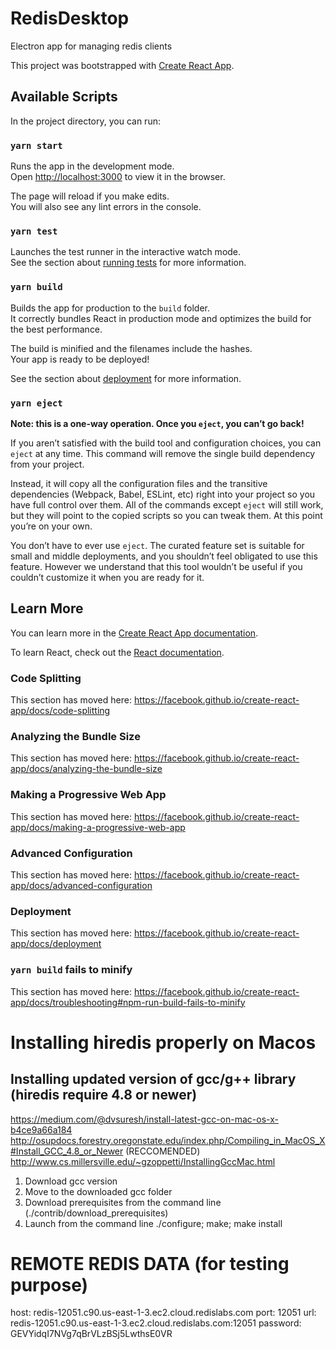 # RedisDesktop

Electron app for managing redis clients

This project was bootstrapped with [Create React App](https://github.com/facebook/create-react-app).

## Available Scripts

In the project directory, you can run:

### `yarn start`

Runs the app in the development mode.<br />
Open [http://localhost:3000](http://localhost:3000) to view it in the browser.

The page will reload if you make edits.<br />
You will also see any lint errors in the console.

### `yarn test`

Launches the test runner in the interactive watch mode.<br />
See the section about [running tests](https://facebook.github.io/create-react-app/docs/running-tests) for more information.

### `yarn build`

Builds the app for production to the `build` folder.<br />
It correctly bundles React in production mode and optimizes the build for the best performance.

The build is minified and the filenames include the hashes.<br />
Your app is ready to be deployed!

See the section about [deployment](https://facebook.github.io/create-react-app/docs/deployment) for more information.

### `yarn eject`

**Note: this is a one-way operation. Once you `eject`, you can’t go back!**

If you aren’t satisfied with the build tool and configuration choices, you can `eject` at any time. This command will remove the single build dependency from your project.

Instead, it will copy all the configuration files and the transitive dependencies (Webpack, Babel, ESLint, etc) right into your project so you have full control over them. All of the commands except `eject` will still work, but they will point to the copied scripts so you can tweak them. At this point you’re on your own.

You don’t have to ever use `eject`. The curated feature set is suitable for small and middle deployments, and you shouldn’t feel obligated to use this feature. However we understand that this tool wouldn’t be useful if you couldn’t customize it when you are ready for it.

## Learn More

You can learn more in the [Create React App documentation](https://facebook.github.io/create-react-app/docs/getting-started).

To learn React, check out the [React documentation](https://reactjs.org/).

### Code Splitting

This section has moved here: https://facebook.github.io/create-react-app/docs/code-splitting

### Analyzing the Bundle Size

This section has moved here: https://facebook.github.io/create-react-app/docs/analyzing-the-bundle-size

### Making a Progressive Web App

This section has moved here: https://facebook.github.io/create-react-app/docs/making-a-progressive-web-app

### Advanced Configuration

This section has moved here: https://facebook.github.io/create-react-app/docs/advanced-configuration

### Deployment

This section has moved here: https://facebook.github.io/create-react-app/docs/deployment

### `yarn build` fails to minify

This section has moved here: https://facebook.github.io/create-react-app/docs/troubleshooting#npm-run-build-fails-to-minify

# Installing hiredis properly on Macos

## Installing updated version of gcc/g++ library (hiredis require 4.8 or newer)

https://medium.com/@dvsuresh/install-latest-gcc-on-mac-os-x-b4ce9a66a184
http://osupdocs.forestry.oregonstate.edu/index.php/Compiling_in_MacOS_X#Install_GCC_4.8_or_Newer (RECCOMENDED)
http://www.cs.millersville.edu/~gzoppetti/InstallingGccMac.html

1. Download gcc version
2. Move to the downloaded gcc folder
3. Download prerequisites from the command line (./contrib/download_prerequisites)
4. Launch from the command line ./configure; make; make install

# REMOTE REDIS DATA (for testing purpose)

host: redis-12051.c90.us-east-1-3.ec2.cloud.redislabs.com
port: 12051
url: redis-12051.c90.us-east-1-3.ec2.cloud.redislabs.com:12051
password: GEVYidqI7NVg7qBrVLzBSj5LwthsE0VR
